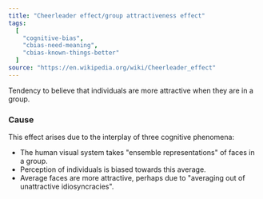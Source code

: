 ```yaml
---
title: "Cheerleader effect/group attractiveness effect"
tags:
  [
    "cognitive-bias",
    "cbias-need-meaning",
    "cbias-known-things-better"
  ]
source: "https://en.wikipedia.org/wiki/Cheerleader_effect"
---
```


Tendency to believe that individuals are more attractive when they are in a group.

### Cause

This effect arises due to the interplay of three cognitive phenomena:

- The human visual system takes "ensemble representations" of faces in a group.
- Perception of individuals is biased towards this average.
- Average faces are more attractive, perhaps due to "averaging out of unattractive idiosyncracies".


